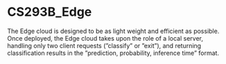 # CS293B_Edge

The Edge cloud is designed to be as light weight and efficient as possible. Once deployed, the Edge cloud takes upon the role of a local server, handling only two client requests (”classify” or ”exit”), and returning classification results in the ”prediction, probability, inference time” format.
